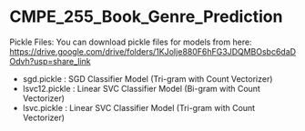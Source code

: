 # CMPE_255_Book_Genre_Prediction

Pickle Files:
You can download pickle files for models from here: https://drive.google.com/drive/folders/1KJoIje880F6hFG3JDQMBOsbc6daDOdvh?usp=share_link
- sgd.pickle : SGD Classifier Model (Tri-gram with Count Vectorizer)
- lsvc12.pickle : Linear SVC Classifier Model (Bi-gram with Count Vectorizer)
- lsvc.pickle : Linear SVC Classifier Model (Tri-gram with Count Vectorizer)
